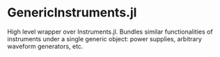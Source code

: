 # GenericInstruments.jl
High level wrapper over Instruments.jl. Bundles similar functionalities of instruments under a single generic object: power supplies, arbitrary waveform generators, etc.

